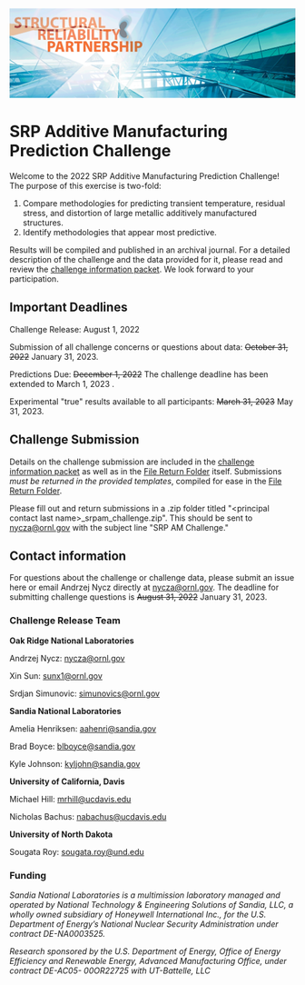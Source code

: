 ![](SRP_Picture.png)
# SRP Additive Manufacturing Prediction Challenge

Welcome to the 2022 SRP Additive Manufacturing Prediction Challenge!
The purpose of this exercise is two-fold:
1. Compare methodologies for predicting transient temperature, residual stress, and distortion of large metallic additively manufactured structures.
2. Identify methodologies that appear most predictive.

Results will be compiled and published in an archival journal.
For a detailed description of the challenge and the data provided for it, please read and review the [challenge information packet](https://github.com/SRP-AM/SRP_AM_Prediction_Challenge/blob/main/challenge_info_packet.pdf). We look forward to your participation.


## Important Deadlines

Challenge Release: August 1, 2022

Submission of all challenge concerns or questions about data: ~~October 31, 2022~~ January 31, 2023.

Predictions Due: ~~December 1, 2022~~ The challenge deadline has been extended to March 1, 2023 .

Experimental "true" results available to all participants: ~~March 31, 2023~~ May 31, 2023.

## Challenge Submission
Details on the challenge submission are included in the [challenge information packet](https://github.com/SRP-AM/SRP_AM_Prediction_Challenge/blob/main/challenge_info_packet.pdf) as well as in the [File Return Folder](https://github.com/SRP-AM/SRP_AM_Prediction_Challenge/tree/main/File%20Return%20Folder) itself. Submissions *must be returned in the provided templates*, compiled for ease in the [File Return Folder](https://github.com/SRP-AM/SRP_AM_Prediction_Challenge/tree/main/File%20Return%20Folder).

Please fill out and return submissions in a .zip folder titled "\<principal contact last name\>_srpam_challenge.zip".
This should be sent to nycza@ornl.gov with the subject line "SRP AM Challenge."


## Contact information
For questions about the challenge or challenge data, please submit an issue here or email Andrzej Nycz directly at nycza@ornl.gov. The deadline for submitting challenge questions is ~~August 31, 2022~~ January 31, 2023.


### Challenge Release Team

**Oak Ridge National Laboratories**

Andrzej Nycz: nycza@ornl.gov

Xin Sun:  sunx1@ornl.gov

Srdjan Simunovic: simunovics@ornl.gov

**Sandia National Laboratories**

Amelia Henriksen: aahenri@sandia.gov

Brad Boyce: blboyce@sandia.gov

Kyle Johnson: kyljohn@sandia.gov

**University of California, Davis**

Michael Hill: mrhill@ucdavis.edu

Nicholas Bachus: nabachus@ucdavis.edu

**University of North Dakota**

Sougata Roy: sougata.roy@und.edu

### Funding
*Sandia National Laboratories is a multimission laboratory managed and operated by National Technology & Engineering Solutions of Sandia, LLC, a wholly owned subsidiary of Honeywell International Inc., for the U.S. Department of Energy’s National Nuclear Security Administration under contract DE-NA0003525.*

*Research sponsored by the U.S. Department of Energy, Office of Energy Efficiency and Renewable Energy, Advanced Manufacturing Office, under contract DE-AC05- 00OR22725 with UT-Battelle, LLC*
